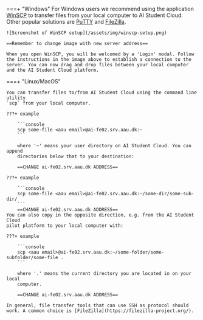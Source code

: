 ===+ "Windows"
	For Windows users we recommend using the application [WinSCP](https://winscp.net/eng/docs/lang:da) to transfer files from your local computer to AI Student Cloud. Other popular solutions are [PuTTY](https://www.putty.org/) and [FileZilla](https://filezilla-project.org/).

	![Screenshot of WinSCP setup](/assets/img/winscp-setup.png)
	
	==Remember to change image with new server address==

	When you open WinSCP, you will be welcomed by a 'Login' modal. Follow the instructions in the image above to establish a connection to the server. You can now drag and drop files between your local computer and the AI Student Cloud platform.

===+ "Linux/MacOS"

	You can transfer files to/from AI Student Cloud using the command line utility
	`scp` from your local computer.

	???+ example

		```console
		scp some-file <aau email>@ai-fe02.srv.aau.dk:~
		```
		
		where '~' means your user directory on AI Student Cloud. You can append
		directories below that to your destination:

		==CHANGE ai-fe02.srv.aau.dk ADDRESS==

	???+ example

		```console
		scp some-file <aau email>@ai-fe02.srv.aau.dk:~/some-dir/some-sub-dir/
		```
		==CHANGE ai-fe02.srv.aau.dk ADDRESS==
	You can also copy in the opposite direction, e.g. from the AI Student Cloud
	pilot platform to your local computer with:

	???+ example

		```console
		scp <aau email>@ai-fe02.srv.aau.dk:~/some-folder/some-subfolder/some-file .
		```
		
		where '.' means the current directory you are located in on your local
		computer.

		==CHANGE ai-fe02.srv.aau.dk ADDRESS==

	In general, file transfer tools that can use SSH as protocol should
	work. A common choice is [FileZilla](https://filezilla-project.org/).